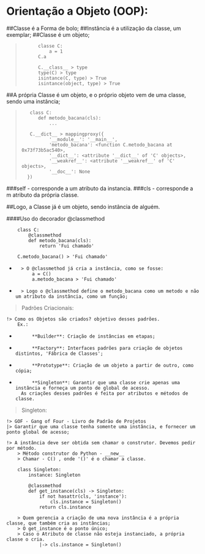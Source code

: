 # Orientação a Objeto (OOP):
##Classe é a Forma de bolo;
##Instância é a utilização da classe, um exemplar;
##Classe é um objeto;
>           classe C:
>               a = 1
>           C.a
> 
>           C.__class__ > type
>           type(C) > type
>           isintance(C, type) > True
>           isintance(object, type) > True
##A própria Classe é um objeto, e o próprio objeto vem de uma classe, sendo uma instância;
>        class C:
>           def metodo_bacana(cls): 
>               ...
> 
>        C.__dict__ > mappingproxy({
>               '__module__': '__main__',
>               'metodo_bacana': <function C.metodo_bacana at 0x73f73b5ac540>,
>               '__dict__': <attribute '__dict__' of 'C' objects>,
>               '__weakref__': <attribute '__weakref__' of 'C' objects>,
>               '__doc__': None
>       })
###self - corresponde a um atributo da instancia.
###cls - corresponde a m atributo da própria classe.

##Logo, a Classe já é um objeto, sendo instância de alguém.

####Uso do decorador @classmethod

        class C:
            @classmethod
            def metodo_bacana(cls): 
                return 'Fui chamado'

        C.metodo_bacana() > 'Fui chamado'
        
*       > O @classmethod já cria a instância, como se fosse:
            a = C()
            a.metodo_bacana > 'Fui chamado'
    
*       > Logo o @classmethod define o metodo_bacana como um metodo e não um atributo da instância, como um função;
        
> Padrões Criacionais:
    
    !> Como os Objetos são criados? objetivo desses padrões.
        Ex.:
*           **Builder**: Criação de instâncias em etapas;
*           **Factory**: Interfaces padrões para criação de objetos distintos, 'Fábrica de Classes';
*           **Prototype**: Criação de um objeto a partir de outro, como cópia;
*           **Singleton**: Garantir que uma classe crie apenas uma instância e forneça um ponto de global de acesso.
        As criações desses padrões é feita por atributos e métodos de classe.

> Singleton:
    
    !> GOF - Gang of Four - Livro de Padrão de Projetos
    |> Garantir que uma classe tenha somente uma instância, e fornecer um ponto global de acesso;

    !> A instância deve ser obtida sem chamar o construtor. Devemos pedir por método.
        > Método construtor do Python - __new__
        > Chamar - C() , onde '()' é o chamar a classe.

        class Singleton:
            instance: Singleton

            @classmethod
            def get_instance(cls) -> Singleton:
                if not hasattr(cls, 'instance'):
                    cls.instance = Singleton()
                return cls.instance
        
        > Quem gerencia a criação de uma nova instância é a própria classe, que também cria as instâncias;
        > O get_instance é o ponto único;
        > Caso o Atributo de classe não esteja instanciado, a própria classe o cria.
                |-> cls.instance = Singleton()

         

